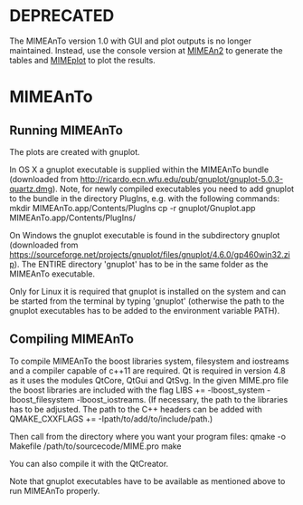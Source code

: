 # DEPRECATED

The MIMEAnTo version 1.0 with GUI and plot outputs is no longer maintained. 
Instead, use the console version at [MIMEAn2](https://github.com/maureensmith/MIMEAn2) to generate the tables and  [MIMEplot](https://github.com/maureensmith/MIMEplot) to plot the results.

# MIMEAnTo
Running MIMEAnTo
-------------------

The plots are created with gnuplot.

In OS X a gnuplot executable is supplied within the MIMEAnTo bundle (downloaded from  http://ricardo.ecn.wfu.edu/pub/gnuplot/gnuplot-5.0.3-quartz.dmg). 
Note, for newly compiled executables you need to add gnuplot to the bundle in the directory PlugIns, e.g. with the following commands:
mkdir MIMEAnTo.app/Contents/PlugIns
cp -r gnuplot/Gnuplot.app MIMEAnTo.app/Contents/PlugIns/

On Windows the gnuplot executable is found in the subdirectory gnuplot (downloaded from https://sourceforge.net/projects/gnuplot/files/gnuplot/4.6.0/gp460win32.zip). The ENTIRE directory 'gnuplot' has to be in the same folder as the MIMEAnTo executable. 

Only for Linux it is required that gnuplot is installed on the system and can be started from the terminal by typing 'gnuplot' (otherwise the path to the gnuplot executables has to be added to the environment variable PATH).


Compiling MIMEAnTo
---------------------
To compile MIMEAnTo the boost libraries system, filesystem and iostreams and a compiler capable of c++11 are required.
Qt is required in version 4.8 as it uses the modules QtCore, QtGui and QtSvg.
In the given MIME.pro file the boost libraries are included with the flag
LIBS += -lboost_system -lboost_filesystem -lboost_iostreams.
(If necessary, the path to the libraries has to be adjusted.
The path to the C++ headers can be added with QMAKE_CXXFLAGS += -Ipath/to/add/to/include/path.)

Then call from the directory where you want your program files:
qmake -o Makefile /path/to/sourcecode/MIME.pro
make

You can also compile it with the QtCreator.

Note that gnuplot executables have to be available as mentioned above to run MIMEAnTo properly.
